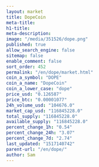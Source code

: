 ```yaml
---
layout: market
title: DopeCoin
meta-title: 
h1-title: 
meta-description: 
image: "/media/351526/dope.png"
published: true
allow_search_engine: false
sitemap: false
enable_comment: false
sort_order: 452
permalink: "/en/dope/market.html"
coin_a_symbol: "DOPE"
coin_a_name: "DopeCoin"
coin_a_lower_case: "dope"
price_usd: "0.126587"
price_btc: "0.00001077"
24h_volume_usd: "104676.0"
market_cap_usd: "116845228.0"
total_supply: "116845228.0"
available_supply: "116845228.0"
percent_change_1h: "0.54"
percent_change_24h: "3.07"
percent_change_7d: "2.74"
last_updated: "1517140742"
parent-url: "/en/dope/"
author: Sam
---
```


